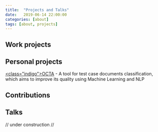 ```yaml
---
title:  "Projects and Talks"
date:   2019-06-14 22:00:00
categories: [about]
tags: [about, projects]
---
```



## Work projects

## Personal projects
<a href="https://www.antoniosj.com/2018/octa/"><class="indigo">OCTA</a></class> - A tool for test case documents classification, which aims to improve its quality using Machine Learning and NLP

## Contributions 

## Talks

// under construction //

